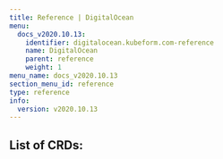 ```yaml
---
title: Reference | DigitalOcean
menu:
  docs_v2020.10.13:
    identifier: digitalocean.kubeform.com-reference
    name: DigitalOcean
    parent: reference
    weight: 1
menu_name: docs_v2020.10.13
section_menu_id: reference
type: reference
info:
  version: v2020.10.13
---
```


## List of CRDs:
